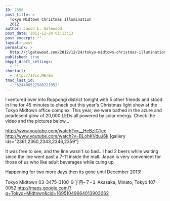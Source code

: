 ```yaml
---
ID: 2356
post_title: >
  Tokyo Midtown Christmas Illumination
  2012
author: Jason L. Gatewood
post_date: 2012-12-24 01:13:13
post_excerpt: ""
layout: post
permalink: >
  http://jlgatewood.com/2012/12/24/tokyo-midtown-christmas-illumination-2012/
published: true
bbppt_draft_settings:
  - ""
shorturl:
  - http://J7is.ME/6m
tmac_last_id:
  - "624406522580221952"
---
```

I ventured over into Roppongi district tonight with 5 other friends and stood in line for 45 minutes to check out this year's Christmas light show at the Tokyo Midtown office complex. This year, we were bathed in the azure and pearlesent glow of 20,000 LEDs all powered by solar energy. Check the video and the pictures below...

http://www.youtube.com/watch?v=__HeBzIGTec
http://www.youtube.com/watch?v=BLohKVduJ6k
[gallery ids="2361,2360,2343,2346,2359"]

It was free to see, and the line wasn't so bad...I had 2 beers while waiting since the line went past a 7-11 inside the mall. Japan is very convenient for those of us who like adult beverages while cuing up.

Happening for two more days then its gone until December 2013!

Tokyo Midtown
03-3475-3100
９丁目-７-１ Akasaka, Minato, Tokyo 107-0052
http://maps.google.com/?q=Tokyo+Midtown&cid=16951049664013903062